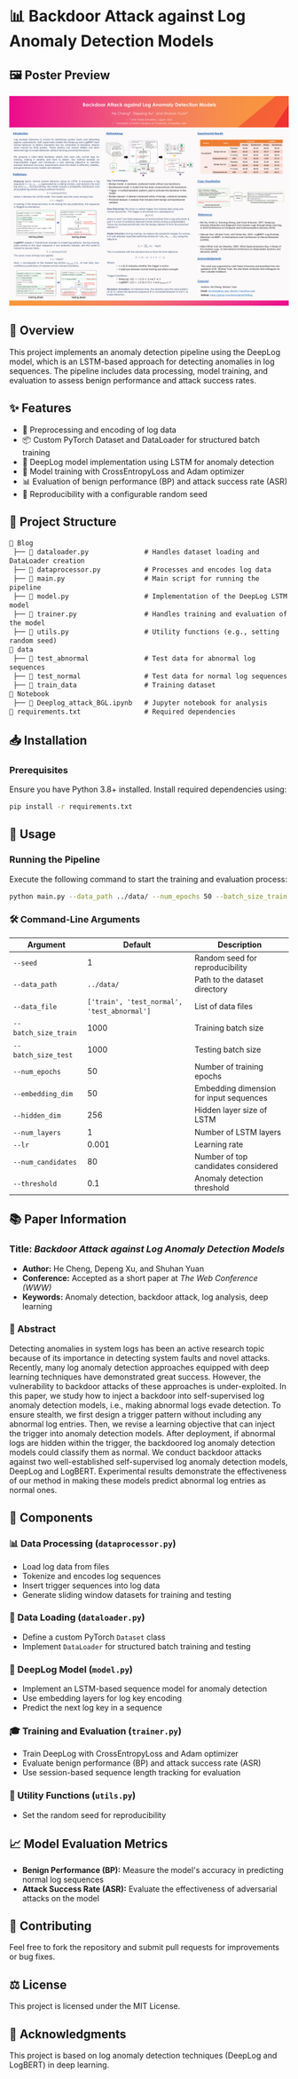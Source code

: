 # 📊 Backdoor Attack against Log Anomaly Detection Models

## 🖼️ Poster Preview

![Poster](./assets/poster.png)

## 📝 Overview

This project implements an anomaly detection pipeline using the DeepLog model, which is an LSTM-based approach for detecting anomalies in log sequences. The pipeline includes data processing, model training, and evaluation to assess benign performance and attack success rates.

## ✨ Features

- 📜 Preprocessing and encoding of log data
- 📦 Custom PyTorch Dataset and DataLoader for structured batch training
- 🧠 DeepLog model implementation using LSTM for anomaly detection
- 🎯 Model training with CrossEntropyLoss and Adam optimizer
- 📊 Evaluation of benign performance (BP) and attack success rate (ASR)
- 🔄 Reproducibility with a configurable random seed

## 📁 Project Structure

```
📂 Blog
 ├── 📜 dataloader.py              # Handles dataset loading and DataLoader creation
 ├── 📜 dataprocessor.py           # Processes and encodes log data
 ├── 📜 main.py                    # Main script for running the pipeline
 ├── 📜 model.py                   # Implementation of the DeepLog LSTM model
 ├── 📜 trainer.py                 # Handles training and evaluation of the model
 ├── 📜 utils.py                   # Utility functions (e.g., setting random seed)
📂 data
 ├── 📄 test_abnormal              # Test data for abnormal log sequences
 ├── 📄 test_normal                # Test data for normal log sequences
 ├── 📄 train_data                 # Training dataset
📂 Notebook
 ├── 📒 Deeplog_attack_BGL.ipynb   # Jupyter notebook for analysis
📄 requirements.txt                # Required dependencies
```

## 📥 Installation

### Prerequisites

Ensure you have Python 3.8+ installed. Install required dependencies using:

```sh
pip install -r requirements.txt
```

## 🚀 Usage

### Running the Pipeline

Execute the following command to start the training and evaluation process:

```sh
python main.py --data_path ../data/ --num_epochs 50 --batch_size_train 1000 --batch_size_test 1000
```

### 🛠 Command-Line Arguments

| Argument             | Default    | Description                                         |
| -------------------- | ---------- | --------------------------------------------------- |
| `--seed`             | 1          | Random seed for reproducibility                     |
| `--data_path`        | `../data/` | Path to the dataset directory                       |
| `--data_file`        | `['train', 'test_normal', 'test_abnormal']` | List of data files |
| `--batch_size_train` | 1000       | Training batch size                                 |
| `--batch_size_test`  | 1000       | Testing batch size                                  |
| `--num_epochs`       | 50         | Number of training epochs                           |
| `--embedding_dim`    | 50         | Embedding dimension for input sequences             |
| `--hidden_dim`       | 256        | Hidden layer size of LSTM                           |
| `--num_layers`       | 1          | Number of LSTM layers                               |
| `--lr`               | 0.001      | Learning rate                                       |
| `--num_candidates`   | 80         | Number of top candidates considered                 |
| `--threshold`        | 0.1        | Anomaly detection threshold                         |

## 📚 Paper Information

### Title: *Backdoor Attack against Log Anomaly Detection Models*

- **Author:** He Cheng, Depeng Xu, and Shuhan Yuan
- **Conference:** Accepted as a short paper at *The Web Conference (WWW)*
- **Keywords:** Anomaly detection, backdoor attack, log analysis, deep learning

### 📖 Abstract

Detecting anomalies in system logs has been an active research topic because of its importance in detecting system faults and novel attacks. Recently, many log anomaly detection approaches equipped with deep learning techniques have demonstrated great success. However, the vulnerability to backdoor attacks of these approaches is under-exploited. In this paper, we study how to inject a backdoor into self-supervised log anomaly detection models, i.e., making abnormal logs evade detection. To ensure stealth, we first design a trigger pattern without including any abnormal log entries. Then, we revise a learning objective that can inject the trigger into anomaly detection models. After deployment, if abnormal logs are hidden within the trigger, the backdoored log anomaly detection models could classify them as normal. We conduct backdoor attacks against two well-established self-supervised log anomaly detection models, DeepLog and LogBERT. Experimental results demonstrate the effectiveness of our method in making these models predict abnormal log entries as normal ones.

## 🔬 Components

### 📊 Data Processing (`dataprocessor.py`)

- Load log data from files
- Tokenize and encodes log sequences
- Insert trigger sequences into log data
- Generate sliding window datasets for training and testing

### 📂 Data Loading (`dataloader.py`)

- Define a custom PyTorch `Dataset` class
- Implement `DataLoader` for structured batch training and testing

### 🧠 DeepLog Model (`model.py`)

- Implement an LSTM-based sequence model for anomaly detection
- Use embedding layers for log key encoding
- Predict the next log key in a sequence

### 🎓 Training and Evaluation (`trainer.py`)

- Train DeepLog with CrossEntropyLoss and Adam optimizer
- Evaluate benign performance (BP) and attack success rate (ASR)
- Use session-based sequence length tracking for evaluation

### 🔧 Utility Functions (`utils.py`)

- Set the random seed for reproducibility

## 📈 Model Evaluation Metrics

- **Benign Performance (BP):** Measure the model's accuracy in predicting normal log sequences
- **Attack Success Rate (ASR):** Evaluate the effectiveness of adversarial attacks on the model

## 🤝 Contributing

Feel free to fork the repository and submit pull requests for improvements or bug fixes.

## ⚖️ License

This project is licensed under the MIT License.

## 🙌 Acknowledgments

This project is based on log anomaly detection techniques (DeepLog and LogBERT) in deep learning.
